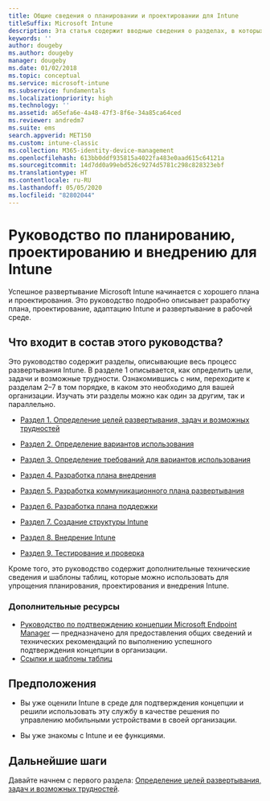 ```yaml
---
title: Общие сведения о планировании и проектировании для Intune
titleSuffix: Microsoft Intune
description: Эта статья содержит вводные сведения о разделах, в которых описывается планирование, проектирование и внедрение Microsoft Intune. В них вы найдете описание средств, которые помогут вам установить цели, сценарии вариантов использования и требования, а также создавать планы развертывания и обмена данными, поддержки, тестирования и проверки.
keywords: ''
author: dougeby
ms.author: dougeby
manager: dougeby
ms.date: 01/02/2018
ms.topic: conceptual
ms.service: microsoft-intune
ms.subservice: fundamentals
ms.localizationpriority: high
ms.technology: ''
ms.assetid: a65efa6e-4a48-47f3-8f6e-34a85ca64ced
ms.reviewer: andredm7
ms.suite: ems
search.appverid: MET150
ms.custom: intune-classic
ms.collection: M365-identity-device-management
ms.openlocfilehash: 613bb0ddf935815a4022fa483e0aad615c64121a
ms.sourcegitcommit: 14d7dd0a99ebd526c9274d5781c298c828323ebf
ms.translationtype: HT
ms.contentlocale: ru-RU
ms.lasthandoff: 05/05/2020
ms.locfileid: "82802044"
---
```

# <a name="intune-deployment-planning-design-and-implementation-guide"></a>Руководство по планированию, проектированию и внедрению для Intune

Успешное развертывание Microsoft Intune начинается с хорошего плана и проектирования. Это руководство подробно описывает разработку плана, проектирование, адаптацию Intune и развертывание в рабочей среде.

## <a name="whats-included-in-this-guide"></a>Что входит в состав этого руководства?

Это руководство содержит разделы, описывающие весь процесс развертывания Intune. В разделе 1 описывается, как определить цели, задачи и возможные трудности. Ознакомившись с ним, переходите к разделам 2–7 в том порядке, в каком это необходимо для вашей организации. Изучать эти разделы можно как один за другим, так и параллельно.

- [Раздел 1. Определение целей развертывания, задач и возможных трудностей](planning-guide-deployment-goals.md)

- [Раздел 2. Определение вариантов использования](planning-guide-scenarios.md)

- [Раздел 3. Определение требований для вариантов использования](planning-guide-requirements.md)

- [Раздел 4. Разработка плана внедрения](planning-guide-rollout-plan.md)

- [Раздел 5. Разработка коммуникационного плана развертывания](planning-guide-communication-plan.md)

- [Раздел 6. Разработка плана поддержки](planning-guide-support-plan.md)

- [Раздел 7. Создание структуры Intune](planning-guide-design.md)

- [Раздел 8. Внедрение Intune](planning-guide-onboarding.md)

- [Раздел 9. Тестирование и проверка](planning-guide-test-validation.md)

Кроме того, это руководство содержит дополнительные технические сведения и шаблоны таблиц, которые можно использовать для упрощения планирования, проектирования и внедрения Intune.

### <a name="additional-resources"></a>Дополнительные ресурсы

- [Руководство по подтверждению концепции Microsoft Endpoint Manager](https://www.microsoft.com/microsoft-365/partners/endpoint-manager-poc) — предназначено для предоставления общих сведений и технических рекомендаций по выполнению успешного подтверждения концепции в организации.
- [Ссылки и шаблоны таблиц](planning-guide-resources.md)

## <a name="assumptions"></a>Предположения

- Вы уже оценили Intune в среде для подтверждения концепции и решили использовать эту службу в качестве решения по управлению мобильными устройствами в своей организации.

- Вы уже знакомы с Intune и ее функциями.

## <a name="next-steps"></a>Дальнейшие шаги

Давайте начнем с первого раздела: [Определение целей развертывания, задач и возможных трудностей](planning-guide-deployment-goals.md).
